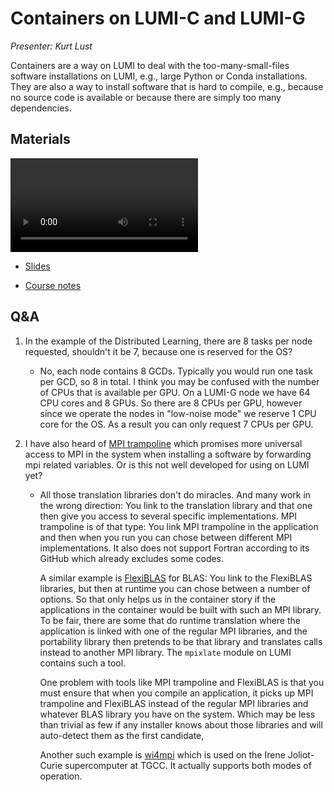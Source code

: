 # Containers on LUMI-C and LUMI-G

*Presenter: Kurt Lust*

Containers are a way on LUMI to deal with the too-many-small-files software
installations on LUMI, e.g., large Python or Conda installations. They are also a 
way to install software that is hard to compile, e.g., because no source code is
available or because there are simply too many dependencies.


## Materials

<!--
Materials will be made available during and after the lecture
-->

<video src="https://462000265.lumidata.eu/2day-20241210/recordings/11-Containers.mp4" controls="controls"></video>

-   [Slides](https://462000265.lumidata.eu/2day-20241210/files/LUMI-2day-20241210-11-Containers.pdf)

-   [Course notes](11-Containers.md)

<!--
-   A video recording will follow.
-->


## Q&A

1.  In the example of the Distributed Learning, there are 8 tasks per node requested, shouldn't it be 7, because one is reserved for the OS?

    -   No, each node contains 8 GCDs. Typically you would run one task per GCD, so 8 in total. I think you may be confused with the number of CPUs that is available per GPU. On a LUMI-G node we have 64 CPU cores and 8 GPUs. So there are 8 CPUs per GPU, however since we operate the nodes in "low-noise mode" we reserve 1 CPU core for the OS. As a result you can only request 7 CPUs per GPU.

2.  I have also heard of [MPI trampoline](https://github.com/eschnett/MPItrampoline) which promises more universal access to MPI in the system when installing a software by forwarding mpi related variables. Or is this not well developed for using on LUMI yet?

    -   All those translation libraries don't do miracles. And many work in the wrong direction: 
        You link to the translation library and that one then give you access to several specific implementations. MPI trampoline is of that type: You link MPI trampoline in the application and then when you run you can chose between different MPI implementations. It also does not support Fortran according to its GitHub which already excludes some codes. 
       
        A similar example is [FlexiBLAS](https://www.mpi-magdeburg.mpg.de/projects/flexiblas) for BLAS: You link to the FlexiBLAS libraries, but then at runtime you can chose between a number of options. So that only helps us in the container story if the applications in the container would be built with such an MPI library. To be fair, there are some that do runtime translation where the application is linked with one of the regular MPI libraries, and the portability library then pretends to be that library and translates calls instead to another MPI library. The `mpixlate` module on LUMI contains such a tool. 
        
        One problem with tools like MPI trampoline and FlexiBLAS is that you must ensure that when you compile an application, it picks up MPI trampoline and FlexiBLAS instead of the regular MPI libraries and whatever BLAS library you have on the system. Which may be less than trivial as few if any installer knows about those libraries and will auto-detect them as the first candidate,

        Another such example is [wi4mpi](http://pm.epicure-hpc.eu/) which is used on the Irene Joliot-Curie supercomputer at TGCC. It actually supports both modes of operation.


